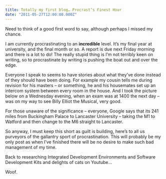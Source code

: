 ```yaml
---
title: Totally my first blog… Procrast’s Finest Hour
date: "2011-05-27T12:00:00.000Z"
---
```


Need to think of a good first word to say, although perhaps I missed my chance.

I am currently procrastinating to an **incredible** level. It’s my final year at
university, and the final month or so. A report is due next Friday morning and
there is a lot to do! The really stupid thing is I’m not terribly keen on
writing, so to procrastinate by writing is pushing the boat out and over the
edge.

Everyone I speak to seems to have stories about what they’ve done instead of
they should have been doing. For example my cousin tells me during revision for
his masters – or something, he and his housemates set up an intercom system
between every room in the house. And I took the picture below on a Wednesday
evening, when an exam was at 1400 the next day – was on my way to see Billy
Elliot the Musical, very good. 

For those unaware of the significance – everyone, Google says that its 241 miles
from Buckingham Palace to Lancaster University – taking the M1 to Watford and
then change to the M6 straight to Lancaster.

So anyway, I must keep this short as guilt is building, here’s to all us
purveyors of the gallantry sport of procrastination. This will probably be my
only post as when I’ve finished there will be no desire to make such bad
management of my time.

Back to researching Integrated Development Environments and Software Development
Kits and delights of cats on Youtube…

Woof.